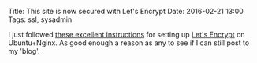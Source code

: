 Title: This site is now secured with Let's Encrypt
Date: 2016-02-21 13:00
Tags: ssl, sysadmin

I just followed [these excellent instructions](https://www.digitalocean.com/community/tutorials/how-to-secure-nginx-with-let-s-encrypt-on-ubuntu-14-04) for setting up [Let's Encrypt](https://letsencrypt.org) on Ubuntu+Nginx.  As good enough a reason as any to see if I can still post to my 'blog'.
